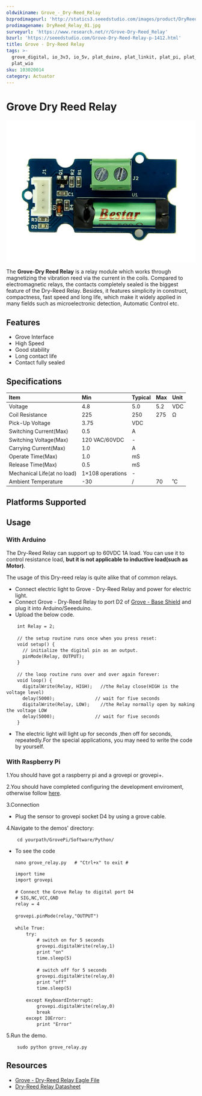 ```yaml
---
oldwikiname: Grove_-_Dry-Reed_Relay
bzprodimageurl: 'http://statics3.seeedstudio.com/images/product/DryReed Relay.jpg'
prodimagename: DryReed_Relay_01.jpg
surveyurl: 'https://www.research.net/r/Grove-Dry-Reed_Relay'
bzurl: 'https://seeedstudio.com/Grove-Dry-Reed-Relay-p-1412.html'
title: Grove - Dry-Reed Relay
tags: >-
  grove_digital, io_3v3, io_5v, plat_duino, plat_linkit, plat_pi, plat_bbg,
  plat_wio
sku: 103020014
category: Actuator
---
```


# Grove Dry Reed Relay

![](https://raw.githubusercontent.com/SeeedDocument/Grove-Dry-Reed_Relay/master/img/DryReed_Relay_01.jpg)

The **Grove-Dry Reed Relay** is a relay module which works through magnetizing the vibration reed via the current in the coils. Compared to electromagnetic relays, the contacts completely sealed is the biggest feature of the Dry-Reed Relay. Besides, it features simplicity in construct, compactness, fast speed and long life, which make it widely applied in many fields such as microelectronic detection, Automatic Control etc.

## Features

* Grove Interface
* High Speed
* Good stability
* Long contact life
* Contact fully sealed

## Specifications

|  Item |  Min |  Typical |  Max |  Unit |
| :--- | :--- | :--- | :--- | :--- |
|  Voltage |  4.8 |  5.0 |  5.2 |  VDC |
|  Coil Resistance |  225 |  250 |  275 |  Ω |
|  Pick-Up Voltage |  3.75 |  VDC |  |  |
|  Switching Current\(Max\) |  0.5 |  A |  |  |
|  Switching Voltage\(Max\) |  120 VAC/60VDC |  - |  |  |
|  Carrying Current\(Max\) |  1.0 |  A |  |  |
|  Operate Time\(Max\) |  1.0 |  mS |  |  |
|  Release Time\(Max\) |  0.5 |  mS |  |  |
|  Mechanical Life\(at no load\) |  1×108 operations |  - |  |  |
|  Ambient Temperature |  -30 |  / |  70 |  ˚C |

## Platforms Supported

## Usage

### With Arduino

The Dry-Reed Relay can support up to 60VDC 1A load. You can use it to control resistance load, **but it is not applicable to inductive load\(such as Motor\)**.

The usage of this Dry-reed relay is quite alike that of common relays.

* Connect electric light to Grove - Dry-Reed Relay and power for electric light.
* Connect Grove - Dry-Reed Relay to port D2 of [Grove - Base Shield](/Base_Shield_V2) and plug it into Arduino/Seeeduino.
* Upload the below code.

```text
    int Relay = 2;

    // the setup routine runs once when you press reset:
    void setup() {                
      // initialize the digital pin as an output.
      pinMode(Relay, OUTPUT);     
    }

    // the loop routine runs over and over again forever:
    void loop() {
      digitalWrite(Relay, HIGH);   //the Relay close(HIGH is the voltage level)
      delay(5000);               // wait for five seconds
      digitalWrite(Relay, LOW);    //the Relay normally open by making the voltage LOW
      delay(5000);               // wait for five seconds
    }
```

* The electric light will light up for seconds ,then off for seconds, repeatedly.For the special applications, you may need to write the code by yourself.

### With Raspberry Pi

1.You should have got a raspberry pi and a grovepi or grovepi+.

2.You should have completed configuring the development enviroment, otherwise follow [here](/GrovePiPlus).

3.Connection

* Plug the sensor to grovepi socket D4 by using a grove cable.

4.Navigate to the demos' directory:

```text
    cd yourpath/GrovePi/Software/Python/
```

* To see the code

  ```text
  nano grove_relay.py   # "Ctrl+x" to exit #
  ```

  ```text
  import time
  import grovepi

  # Connect the Grove Relay to digital port D4
  # SIG,NC,VCC,GND
  relay = 4

  grovepi.pinMode(relay,"OUTPUT")

  while True:
      try:
          # switch on for 5 seconds
          grovepi.digitalWrite(relay,1)
          print "on"
          time.sleep(5)

          # switch off for 5 seconds
          grovepi.digitalWrite(relay,0)
          print "off"
          time.sleep(5)

      except KeyboardInterrupt:
          grovepi.digitalWrite(relay,0)
          break
      except IOError:
          print "Error"
  ```

5.Run the demo.

```text
    sudo python grove_relay.py
```

## Resources

* [Grove - Dry-Reed Relay Eagle File](https://raw.githubusercontent.com/SeeedDocument/Grove-Dry-Reed_Relay/master/res/Grove-Dry-Reed_Relay_Eagle_File.zip)
* [Dry-Reed Relay Datasheet](https://raw.githubusercontent.com/SeeedDocument/Grove-Dry-Reed_Relay/master/res/Dry-Reed_Relay_Datasheet.pdf)

